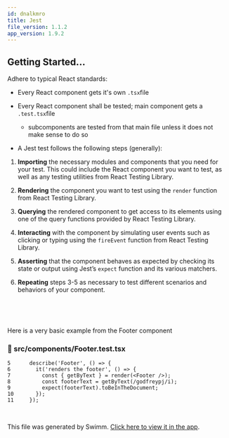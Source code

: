 ```yaml
---
id: dnalkmro
title: Jest
file_version: 1.1.2
app_version: 1.9.2
---
```


## Getting Started...

Adhere to typical React standards:

*   Every React component gets it's own `.tsx`file

*   Every React component shall be tested; main component gets a `.test.tsx`file

    *   subcomponents are tested from that main file unless it does not make sense to do so

*   A Jest test follows the following steps (generally):
1.  **Importing** the necessary modules and components that you need for your test. This could include the React component you want to test, as well as any testing utilities from React Testing Library.

2.  **Rendering** the component you want to test using the `render` function from React Testing Library.

3.  **Querying** the rendered component to get access to its elements using one of the query functions provided by React Testing Library.

4.  **Interacting** with the component by simulating user events such as clicking or typing using the `fireEvent` function from React Testing Library.

5.  **Asserting** that the component behaves as expected by checking its state or output using Jest’s `expect` function and its various matchers.

6.  **Repeating** steps 3-5 as necessary to test different scenarios and behaviors of your component.

    <br/>

<br/>

Here is a very basic example from the Footer component
<!-- NOTE-swimm-snippet: the lines below link your snippet to Swimm -->
### 📄 src/components/Footer.test.tsx
```tsx
5      describe('Footer', () => {
6        it('renders the footer', () => {
7          const { getByText } = render(<Footer />);
8          const footerText = getByText(/godfreypj/i);
9          expect(footerText).toBeInTheDocument;
10       });
11     });
```

<br/>

This file was generated by Swimm. [Click here to view it in the app](https://app.swimm.io/repos/Z2l0aHViJTNBJTNBZ29kZnJleXBqLmdpdGh1Yi5pbyUzQSUzQWdvZGZyZXlwag==/docs/dnalkmro).
